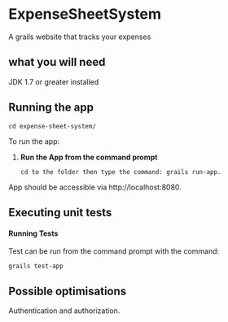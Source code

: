 # ExpenseSheetSystem

 A grails website that tracks your expenses
 
 ## what you will need

JDK 1.7 or greater installed 
 
 ## Running the app

 ```
cd expense-sheet-system/
```

To run the app:

 1. **Run the App from the command prompt**

	```
	cd to the folder then type the command: grails run-app.
	```

App should be accessible via http://localhost:8080.

## Executing unit tests

#### Running Tests

Test can be run from the command prompt with the command:

```
grails test-app
```

## Possible optimisations 

Authentication and authorization.
